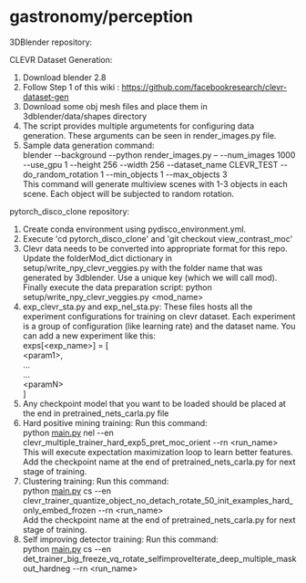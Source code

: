 # gastronomy/perception

<p class="has-line-data" data-line-start="0" data-line-end="1">3DBlender repository:</p>
<p class="has-line-data" data-line-start="2" data-line-end="3">CLEVR Dataset Generation:</p>
<ol>
<li class="has-line-data" data-line-start="3" data-line-end="4">Download blender 2.8</li>
<li class="has-line-data" data-line-start="4" data-line-end="5">Follow Step 1 of this wiki : <a href="https://github.com/facebookresearch/clevr-dataset-gen">https://github.com/facebookresearch/clevr-dataset-gen</a></li>
<li class="has-line-data" data-line-start="5" data-line-end="6">Download some obj mesh files and place them in 3dblender/data/shapes directory</li>
<li class="has-line-data" data-line-start="6" data-line-end="7">The script provides multiple argumetents for configuring data generation. These arguments can be seen in render_images.py file.</li>
<li class="has-line-data" data-line-start="7" data-line-end="11">Sample data generation command:<br>
blender --background --python render_images.py – --num_images 1000  --use_gpu 1 --height 256 --width 256 --dataset_name CLEVR_TEST --do_random_rotation 1  --min_objects 1 --max_objects 3<br>
This command will generate multiview scenes with 1-3 objects in each scene. Each object will be subjected to random rotation.</li>
</ol>
<p class="has-line-data" data-line-start="11" data-line-end="12">pytorch_disco_clone repository:</p>
<ol>
<li class="has-line-data" data-line-start="12" data-line-end="13">Create conda environment using pydisco_environment.yml.</li>
<li class="has-line-data" data-line-start="13" data-line-end="14">Execute 'cd pytorch_disco_clone' and 'git checkout view_contrast_moc'</li>
<li class="has-line-data" data-line-start="14" data-line-end="15">Clevr data needs to be converted into appropriate format for this repo. Update the folderMod_dict dictionary in setup/write_npy_clevr_veggies.py with the folder name that was generated by 3dblender. Use a unique key (which we will call mod). Finally execute the data preparation  script: python setup/write_npy_clevr_veggies.py &lt;mod_name&gt;</li>
<li class="has-line-data" data-line-start="15" data-line-end="22">exp_clevr_sta.py and exp_nel_sta.py: These files hosts all the experiment configurations for training on clevr dataset. Each experiment is a group of configuration (like learning rate) and the dataset name. You can add a new experiment like this:<br>
exps[&lt;exp_name&gt;] = [<br>
&lt;param1&gt;,<br>
…<br>
…<br>
&lt;paramN&gt;<br>
]</li>
<li class="has-line-data" data-line-start="22" data-line-end="23">Any checkpoint model that you want to be loaded should be placed at the end in pretrained_nets_carla.py file</li>
<li class="has-line-data" data-line-start="23" data-line-end="27">Hard positive mining training: Run this command:<br>
python <a href="http://main.py">main.py</a> nel --en clevr_multiple_trainer_hard_exp5_pret_moc_orient --rn &lt;run_name&gt;<br>
This will execute expectation maximization loop to learn better features.<br>
Add the checkpoint name at the end of pretrained_nets_carla.py for next stage of training.</li>
<li class="has-line-data" data-line-start="27" data-line-end="30">Clustering training: Run this command:<br>
python <a href="http://main.py">main.py</a> cs --en clevr_trainer_quantize_object_no_detach_rotate_50_init_examples_hard_only_embed_frozen --rn &lt;run_name&gt;<br>
Add the checkpoint name at the end of pretrained_nets_carla.py for next stage of training.</li>
<li class="has-line-data" data-line-start="30" data-line-end="33">Self improving detector training: Run this command:<br>
python <a href="http://main.py">main.py</a> cs --en det_trainer_big_freeze_vq_rotate_selfimproveIterate_deep_multiple_maskout_hardneg --rn &lt;run_name&gt;</li>
</ol>
